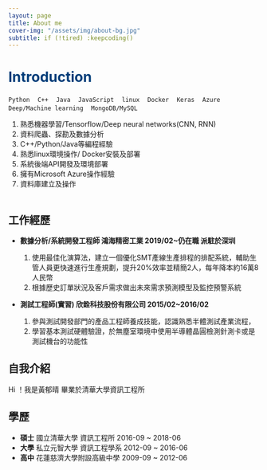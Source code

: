 ```yaml
---
layout: page
title: About me
cover-img: "/assets/img/about-bg.jpg"
subtitle: if (!tired) :keepcoding()
---
```

# <font color="#003D79">Introduction</font>

`Python` &nbsp;&nbsp;&nbsp;`C++`  &nbsp;&nbsp;&nbsp;`Java`  &nbsp;&nbsp;&nbsp;`JavaScript`  &nbsp;&nbsp;&nbsp;`linux`&nbsp;&nbsp;&nbsp;  `Docker`&nbsp;&nbsp;&nbsp;  `Keras`&nbsp;&nbsp;&nbsp;  `Azure`&nbsp;&nbsp;&nbsp;  `Deep/Machine learning`&nbsp;&nbsp;&nbsp;  `MongoDB/MySQL`


1. 熟悉機器學習/Tensorflow/Deep neural networks(CNN, RNN)
2. 資料爬蟲、探勘及數據分析
3. C++/Python/Java等編程經驗
4. 熟悉linux環境操作/ Docker安裝及部署
5. 系統後端API開發及環境部署
6. 擁有Microsoft Azure操作經驗
7. 資料庫建立及操作
<br><br>

## 工作經歷

* **數據分析/系統開發工程師 鴻海精密工業 2019/02~仍在職 派駐於深圳**

    1. 使用最佳化演算法，建立一個優化SMT產線生產排程的排配系統，輔助生管人員更快速進行生產規劃，提升20%效率並精簡2人，每年降本約16萬8人民幣
    2. 根據歷史訂單狀況及客戶需求做出未來需求預測模型及監控預警系統

* **測試工程師(實習) 欣銓科技股份有限公司 2015/02~2016/02** 

    1. 參與測試開發部門的產品工程師養成技能，認識熟悉半體測試產業流程，
    2. 學習基本測試硬體驗證，於無塵室環境中使用半導體晶圓檢測針測卡或是測試機台的功能性

## 自我介紹
Hi ！我是黃郁晴
畢業於清華大學資訊工程所


## 學歷

*  **碩士** 國立清華大學 資訊工程所 2016-09 ~ 2018-06
*  **大學** 私立元智大學 資訊工程學系 2012-09 ~ 2016-06
*  **高中** 花蓮慈濟大學附設高級中學 2009-09 ~ 2012-06